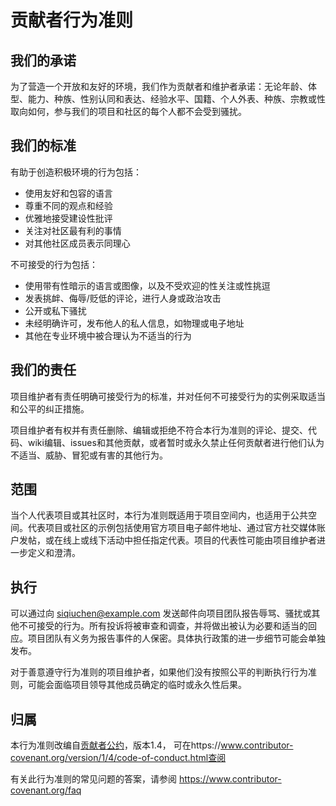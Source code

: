 # 贡献者行为准则

## 我们的承诺

为了营造一个开放和友好的环境，我们作为贡献者和维护者承诺：无论年龄、体型、能力、种族、性别认同和表达、经验水平、国籍、个人外表、种族、宗教或性取向如何，参与我们的项目和社区的每个人都不会受到骚扰。

## 我们的标准

有助于创造积极环境的行为包括：

* 使用友好和包容的语言
* 尊重不同的观点和经验
* 优雅地接受建设性批评
* 关注对社区最有利的事情
* 对其他社区成员表示同理心

不可接受的行为包括：

* 使用带有性暗示的语言或图像，以及不受欢迎的性关注或性挑逗
* 发表挑衅、侮辱/贬低的评论，进行人身或政治攻击
* 公开或私下骚扰
* 未经明确许可，发布他人的私人信息，如物理或电子地址
* 其他在专业环境中被合理认为不适当的行为

## 我们的责任

项目维护者有责任明确可接受行为的标准，并对任何不可接受行为的实例采取适当和公平的纠正措施。

项目维护者有权并有责任删除、编辑或拒绝不符合本行为准则的评论、提交、代码、wiki编辑、issues和其他贡献，或者暂时或永久禁止任何贡献者进行他们认为不适当、威胁、冒犯或有害的其他行为。

## 范围

当个人代表项目或其社区时，本行为准则既适用于项目空间内，也适用于公共空间。代表项目或社区的示例包括使用官方项目电子邮件地址、通过官方社交媒体账户发帖，或在线上或线下活动中担任指定代表。项目的代表性可能由项目维护者进一步定义和澄清。

## 执行

可以通过向 siqiuchen@example.com 发送邮件向项目团队报告辱骂、骚扰或其他不可接受的行为。所有投诉将被审查和调查，并将做出被认为必要和适当的回应。项目团队有义务为报告事件的人保密。具体执行政策的进一步细节可能会单独发布。

对于善意遵守行为准则的项目维护者，如果他们没有按照公平的判断执行行为准则，可能会面临项目领导其他成员确定的临时或永久性后果。

## 归属

本行为准则改编自[贡献者公约][homepage]，版本1.4，
可在https://www.contributor-covenant.org/version/1/4/code-of-conduct.html查阅

[homepage]: https://www.contributor-covenant.org

有关此行为准则的常见问题的答案，请参阅
https://www.contributor-covenant.org/faq 